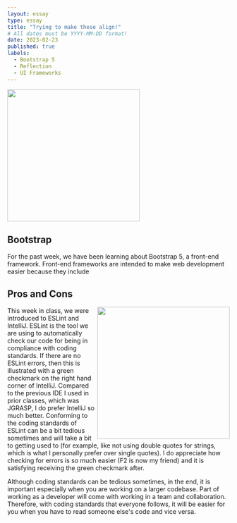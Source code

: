 ```yaml
---
layout: essay
type: essay
title: "Trying to make these align!"
# All dates must be YYYY-MM-DD format!
date: 2023-02-23
published: true
labels:
  - Bootstrap 5
  - Reflection
  - UI Frameworks
---
```


<img width="300px" class="rounded float-start pe-4" src="https://htmlburger.com/blog/wp-content/uploads/2021/02/lets-talk-about-bootstrap.png">

## Bootstrap 
For the past week, we have been learning about Bootstrap 5, a front-end framework. Front-end frameworks are intended to make web development easier because they include


## Pros and Cons
<img align="right" width="300px" src="https://roclogicmarketing.com/wp-content/uploads/2019/07/pros-and-cons.jpg">

This week in class, we were introduced to ESLint and IntelliJ. ESLint is the tool we are using to automatically check our code for being in compliance with coding standards. If there are no ESLint errors, then this is illustrated with a green checkmark on the right hand corner of IntelliJ. Compared to the previous IDE I used in prior classes, which was JGRASP, I do prefer IntelliJ so much better. Conforming to the coding standards of ESLint can be a bit tedious sometimes and will take a bit to getting used to (for example, like not using double quotes for strings, which is what I personally prefer over single quotes). I do appreciate how checking for errors is so much easier (F2 is now my friend) and it is satisfying receiving the green checkmark after. 

Although coding standards can be tedious sometimes, in the end, it is important especially when you are working on a larger codebase. Part of working as a developer will come with  working in a team and collaboration. Therefore, with coding standards that everyone follows, it will be easier for you when you have to read someone else's code and vice versa. 


